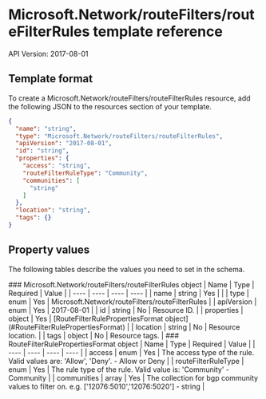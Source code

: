 # Microsoft.Network/routeFilters/routeFilterRules template reference
API Version: 2017-08-01
## Template format

To create a Microsoft.Network/routeFilters/routeFilterRules resource, add the following JSON to the resources section of your template.

```json
{
  "name": "string",
  "type": "Microsoft.Network/routeFilters/routeFilterRules",
  "apiVersion": "2017-08-01",
  "id": "string",
  "properties": {
    "access": "string",
    "routeFilterRuleType": "Community",
    "communities": [
      "string"
    ]
  },
  "location": "string",
  "tags": {}
}
```
## Property values

The following tables describe the values you need to set in the schema.

<a id="Microsoft.Network/routeFilters/routeFilterRules" />
### Microsoft.Network/routeFilters/routeFilterRules object
|  Name | Type | Required | Value |
|  ---- | ---- | ---- | ---- |
|  name | string | Yes |  |
|  type | enum | Yes | Microsoft.Network/routeFilters/routeFilterRules |
|  apiVersion | enum | Yes | 2017-08-01 |
|  id | string | No | Resource ID. |
|  properties | object | Yes | [RouteFilterRulePropertiesFormat object](#RouteFilterRulePropertiesFormat) |
|  location | string | No | Resource location. |
|  tags | object | No | Resource tags. |


<a id="RouteFilterRulePropertiesFormat" />
### RouteFilterRulePropertiesFormat object
|  Name | Type | Required | Value |
|  ---- | ---- | ---- | ---- |
|  access | enum | Yes | The access type of the rule. Valid values are: 'Allow', 'Deny'. - Allow or Deny |
|  routeFilterRuleType | enum | Yes | The rule type of the rule. Valid value is: 'Community' - Community |
|  communities | array | Yes | The collection for bgp community values to filter on. e.g. ['12076:5010','12076:5020'] - string |

